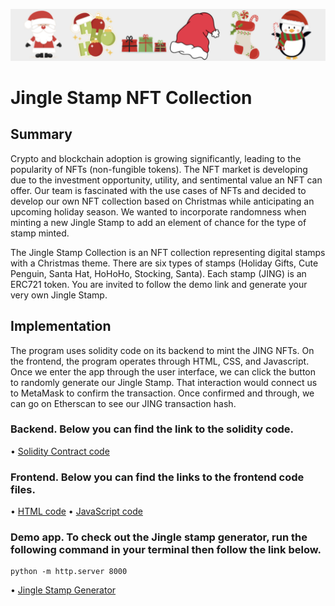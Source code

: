 ![jinglestampsbanner.JPG](frontend/JingStamps/jinglestampsbanner.JPG)

# Jingle Stamp NFT Collection

## Summary

Crypto and blockchain adoption is growing significantly, leading to the popularity of NFTs (non-fungible tokens). The NFT market is developing due to the investment opportunity, utility, and sentimental value an NFT can offer. Our team is fascinated with the use cases of NFTs and decided to develop our own NFT collection based on Christmas while anticipating an upcoming holiday season. We wanted to incorporate randomness when minting a new Jingle Stamp to add an element of chance for the type of stamp minted. 

The Jingle Stamp Collection is an NFT collection representing digital stamps with a Christmas theme. There are six types of stamps (Holiday Gifts, Cute Penguin, Santa Hat, HoHoHo, Stocking, Santa). Each stamp (JING) is an ERC721 token. You are invited to follow the demo link and generate your very own Jingle Stamp.

 ## Implementation

The program uses solidity code on its backend to mint the JING NFTs. On the frontend, the program operates through HTML, CSS, and Javascript. Once we enter the app through the user interface, we can click the button to randomly generate our Jingle Stamp. That interaction would connect us to MetaMask to confirm the transaction. Once confirmed and through, we can go on Etherscan to see our JING transaction hash.  

### Backend. Below you can find the link to the solidity code.

•	[Solidity Contract code](contract/jingle_stamps_nft_contract.sol)

### Frontend. Below you can find the links to the frontend code files.

•	[HTML code](frontend/index.html)
•	[JavaScript code](frontend/dapp.js)

### Demo app. To check out the Jingle stamp generator, run the following command in your terminal then follow the link below.

```
python -m http.server 8000
```

•	[Jingle Stamp Generator]( http://localhost:8000/)
